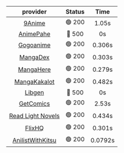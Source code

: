 | **provider** | **Status** | **Time** |
|:--------:|:------:|:----:|
|  [9Anime](https://9anime.to)  | 🟢 200 | 1.05s |
| [AnimePahe](https://animepahe.com) | 🔴 500 | 0s |
|  [Gogoanime](https://gogoanime.gg)  | 🟢 200 | 0.306s |
|  [MangaDex](https://mangadex.org)  | 🟢 200 | 0.303s |
|  [MangaHere](http://www.mangahere.cc)  | 🟢 200 | 0.279s |
|  [MangaKakalot](https://mangakakalot.com)  | 🟢 200 | 0.482s |
| [Libgen](http://libgen) | 🔴 500 | 0s |
|  [GetComics](https://getcomics.info/)  | 🟢 200 | 2.53s |
|  [Read Light Novels](https://readlightnovels.net)  | 🟢 200 | 0.434s |
|  [FlixHQ](https://flixhq.to)  | 🟢 200 | 0.301s |
|  [AnilistWithKitsu](https://anilist.co/)  | 🟢 200 | 0.0792s |
